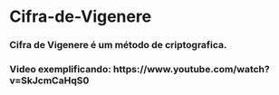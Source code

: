 # Cifra-de-Vigenere
<h3>Cifra de Vigenere é um método de criptografica.</h3>
<h3>Video exemplificando: https://www.youtube.com/watch?v=SkJcmCaHqS0</h3>

